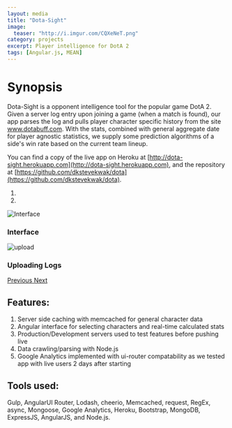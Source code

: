```yaml
---
layout: media
title: "Dota-Sight"
image:
  teaser: "http://i.imgur.com/CQXeNeT.png"
category: projects
excerpt: Player intelligence for DotA 2
tags: [Angular.js, MEAN]
---
```


# Synopsis

Dota-Sight is a opponent intelligence tool for the popular game DotA 2. Given a server log entry upon joining a game (when a match is found), our app parses the log and pulls player character specific history from the site www.dotabuff.com. With the stats, combined with general aggregate date for player agnostic statistics, we supply some prediction algorithms of a side's win rate based on the current team lineup.

You can find a copy of the live app on Heroku at [http://dota-sight.herokuapp.com](http://dota-sight.herokuapp.com), and the repository at [https://github.com/dkstevekwak/dota](https://github.com/dkstevekwak/dota).


<div id="carousel-example-generic" class="carousel slide" data-ride="carousel">
  <!-- Indicators -->
  <ol class="carousel-indicators">
    <li data-target="#carousel-example-generic" data-slide-to="0" class="active"></li>
    <li data-target="#carousel-example-generic" data-slide-to="1"></li>
  </ol>

  <!-- Wrapper for slides -->
  <div class="carousel-inner" role="listbox">
    <div class="item active">
      <img src="http://i.imgur.com/CQXeNeT.png" alt="Interface">
      <div class="carousel-caption">
        <h3>Interface</h3>
      </div>
    </div>
    <div class="item">
      <img src="http://i.imgur.com/mEzfOR0.png" alt="upload">
      <div class="carousel-caption">
        <h3>Uploading Logs</h3>
      </div>
    </div>
  </div>

  <!-- Controls -->
  <a class="left carousel-control" href="#carousel-example-generic" role="button" data-slide="prev">
    <span class="glyphicon glyphicon-chevron-left" aria-hidden="true"></span>
    <span class="sr-only">Previous</span>
  </a>
  <a class="right carousel-control" href="#carousel-example-generic" role="button" data-slide="next">
    <span class="glyphicon glyphicon-chevron-right" aria-hidden="true"></span>
    <span class="sr-only">Next</span>
  </a>
</div>

## Features:

1. Server side caching with memcached for general character data
2. Angular interface for selecting characters and real-time calculated stats
3. Production/Development servers used to test features before pushing live
4. Data crawling/parsing with Node.js
5. Google Analytics implemented with ui-router compatability as we tested app with live users 2 days after starting

## Tools used:

Gulp, AngularUI Router, Lodash, cheerio, Memcached, request, RegEx, async, Mongoose, Google Analytics, Heroku, Bootstrap, MongoDB, ExpressJS, AngularJS, and Node.js.

